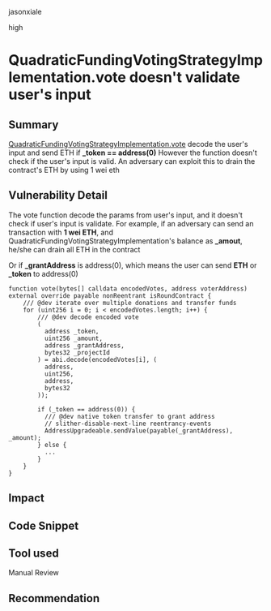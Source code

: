jasonxiale

high

# QuadraticFundingVotingStrategyImplementation.vote doesn't validate user's input

## Summary
[QuadraticFundingVotingStrategyImplementation.vote](https://github.com/sherlock-audit/2023-03-Gitcoin/blob/main/contracts/contracts/votingStrategy/QuadraticFundingStrategy/QuadraticFundingVotingStrategyImplementation.sol#L62-L71) decode the user's input and send ETH if **_token == address(0)**
However the function doesn't check if the user's input is valid. An adversary can exploit this to drain the contract's ETH by using 1 wei eth

## Vulnerability Detail

The vote function decode the params from user's input, and it doesn't check if user's input is validate.
For example, if an adversary can send an transaction with **1 wei ETH**, and QuadraticFundingVotingStrategyImplementation's balance as **_amout**, he/she can drain all ETH in the contract

Or if **_grantAddress** is address(0), which means the user can send **ETH** or **_token** to address(0)

    function vote(bytes[] calldata encodedVotes, address voterAddress) external override payable nonReentrant isRoundContract {
        /// @dev iterate over multiple donations and transfer funds
        for (uint256 i = 0; i < encodedVotes.length; i++) {
            /// @dev decode encoded vote
            (
              address _token,
              uint256 _amount,
              address _grantAddress,
              bytes32 _projectId
            ) = abi.decode(encodedVotes[i], (
              address,
              uint256,
              address,
              bytes32
            ));
      
            if (_token == address(0)) {
              /// @dev native token transfer to grant address
              // slither-disable-next-line reentrancy-events
              AddressUpgradeable.sendValue(payable(_grantAddress), _amount);
            } else {
              ...
            }
        }
    }


## Impact

## Code Snippet

## Tool used

Manual Review

## Recommendation
